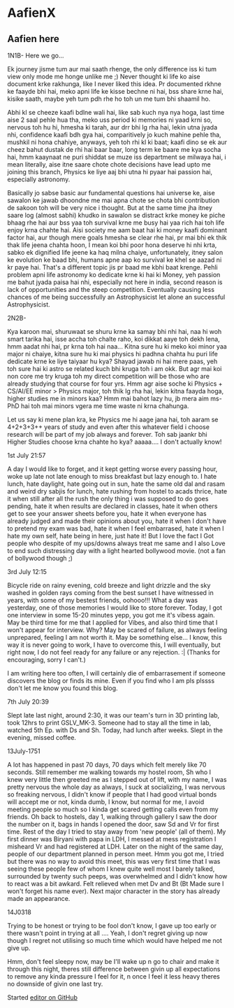 # AafienX
## Aafien here

1N1B-
Here we go...

Ek journey jisme tum aur mai saath rhenge, the only difference iss ki tum view only mode me honge unlike me ;)
Never thought ki life ko aise document krke rakhunga, like I never liked this idea. Pr documented rkhne ke faayde bhi hai, meko apni life ke kisse bechne ni hai, bss share krne hai, kisike saath, maybe yeh tum pdh rhe ho toh un me tum bhi shaamil ho.

Abhi kl se cheeze kaafi bdlne wali hai, like sab kuch nya nya hoga, last time aise 2 saal pehle hua tha, meko uss period ki memories ni yaad krni so, nervous toh hu hi, hmesha ki tarah, aur drr bhi lg rha hai, lekin utna jyada nhi, confidence kaafi bdh gya hai, comparitively jo kuch mahine pehle tha, mushkil ni hona chahiye, anyways, yeh toh rhi kl ki baat; kaafi dino se ek aur cheez bahut dustak de rhi hai baar baar, long term ke baare me kya socha hai, hmm kaaynaat ne puri shiddat se muze iss department se milwaya hai, i mean literally, aise itne saare chote chote decisions have lead upto me joining this branch, Physics ke liye aaj bhi utna hi pyaar hai passion hai, especially astronomy. 

Basically jo sabse basic aur fundamental questions hai universe ke, aise sawalon ke jawab dhoondne me mai apna chote se chota bhi contribution de sakoon toh will be very nice i thought. But at the same time jha itney saare log (almost sabhi) khudko in sawalon se distract krke money ke piche bhaag rhe hai aur bss yaa toh survival krne me busy hai yaa rich hai toh life enjoy krna chahte hai. Aisi society me aam baat hai ki money kaafi dominant factor hai, aur though mere goals hmesha se clear rhe hai, pr mai bhi ek thik thak life jeena chahta hoon, I mean koi bhi poor hona deserve hi nhi krta, sabko ek dignified life jeene ka haq milna chaiye, unfortunately, itney salon ke evolution ke baad bhi, humans apne aap ko survival ke khel se aazad ni kr paye hai. That's a different topic jis pr baad me kbhi baat krenge. Pehli problem apni life astronomy ko dedicate krne ki hai ki Money, yeh passion me bahut jyada paisa hai nhi, especially not here in india, second reason is lack of opportunities and the steep competition. Eventually causing less chances of me being successfully an Astrophysicist let alone an successful Astrophysicist.





2N2B-

Kya karoon mai, shuruwaat se shuru krne ka samay bhi nhi hai, naa hi woh smart tarika hai, isse accha toh chalte raho, koi dikkat aaye toh dekh lena, hmm aadat nhi hai, pr krna toh hai naa... Kitna sure hu ki meko koi minor yaa major ni chaiye, kitna sure hu ki mai physics hi padhna chahta hu puri life dedicate krne ke liye taiyaar hu kya? Shayad jawab ni hai mere paas, yeh toh sure hai ki astro se related kuch bhi kruga toh i am okk. But agr mai koi non core me try kruga toh my direct competition will be those who are already studying that course for four yrs. Hmm agr aise soche ki Physics + CS/AI/EE minor > Physics major, toh thik lg rha hai, lekin kitna faayda hoga, higher studies me in minors kaa? Hmm mai bahot lazy hu, jb mera aim ms-PhD hai toh mai minors vgera me time waste ni krna chahunga.

Let us say ki mene plan kra, ke Physics me hi aage jana hai, toh aaram se 4+2+3+3++ years of study and even after this whatever field i choose research will be part of my job always and forever. Toh sab jaankr bhi Higher Studies choose krna chahte ho kya? aaaaa.... I don't actually know!









1st July 21:57


A day I would like to forget, and it kept getting worse every passing hour, woke up late not late enough to miss breakfast but lazy enough to. I hate lunch, hate daylight, hate going out in sun, hate the same old dal and rasam and weird dry sabjis for lunch, hate rushing from hostel to acads thrice, hate it when still after all the rush the only thing i was supposed to do goes pending, hate it when results are declared in classes, hate it when others get to see your answer sheets before you, hate it when everyone has already judged and made their opinions about you, hate it when I don't have to pretend my exam was bad, hate it when I feel embarrased, hate it when I hate my own self, hate being in here, just hate it!
But I love the fact I Got people who despite of my ups/downs always treat me same and I also Love to end such distressing day with a light hearted bollywood movie. (not a fan of bollywood though ;)











3rd July 12:15 

Bicycle ride on rainy evening, cold breeze and light drizzle and the sky washed in golden rays coming from the best sunset I have witnessed in years, with some of my bestest friends, oohooo!!! What a day was yesterday, one of those memories I would like to store forever. 
Today, I got one interview in some 15-20 minutes yepp, you got me it's vibess again. May be third time for me that I applied for Vibes, and also third time that I won't appear for interview. Why? May be scared of failure, as always feeling unprepared, feeling I am not worth it. May be something else...
I know, this way it is never going to work, I have to overcome this, I will eventually, but right now, I do not feel ready for any failure or any rejection. :| 
(Thanks for encouraging, sorry I can't.)

I am writing here too often, I will certainly die of embarrasement if someone discovers the blog or finds its mine. Even if you find who I am pls plssss don't let me know you found this blog. 





7th July 20:39


Slept late last night, around 2:30, it was our team's turn in 3D printing lab, took 12hrs to print GSLV_MK-3. Someone had to stay all the time in lab, watched 5th Ep. with Ds and Sh. Today, had lunch after weeks. Slept in the evening, missed coffee. 




13July-1751

A lot has happened in past 70 days, 70 days which felt merely like 70 seconds. Still remember me walking towards my hostel room, Sh who I knew very little then greeted me as I stepped out of lift, with my name, I was pretty nervous the whole day as always, I suck at socializing, I was nervous so freaking nervous, I didn't know if people that I had good virtual bonds will accept me or not, kinda dumb, I know, but normal for me, I avoid meeting people so much so I kinda get scared getting calls even from my friends. Oh back to hostels, day 1, walking through gallery I saw the door the number on it, bags in hands I opened the door, saw Sd and Vr for first time. Rest of the day I tried to stay away from 'new people' (all of them). My first dinner was Biryani with papa in LDH, I messed at mess registration I misheard Vr and had registered at LDH. Later on the night of the same day, people of our department planned in person meet. Hmm you got me, I tried but there was no way to avoid this meet, this was very first time that I was seeing these people few of whom I knew quite well most I barely talked, surrounded by twenty such peeps, was overwhelmed and I didn't know how to react was a bit awkard. Felt relieved when met Dv and Bt (Bt Made sure I won't forget his name ever). Next major character in the story has already made an appearance. 

14J0318

Trying to be honest or trying to be fool don't know, I gave up too early or there wasn't point in trying at all .... Yeah, I don't regret giving up now though I regret not utilising so much time which would have helped me not give up.
 
Hmm, don't feel sleepy now, may be I'll wake up n go to chair and make it through this night, theres still difference between givin up all expectations to remove any kinda pressure I feel for it, n once I feel it less heavy theres no downside of givin one last try.









































Started [editor on GitHub](https://github.com/AafienX/AafienX.github.io/edit/main/index.md) 
